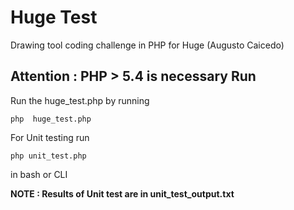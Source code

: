 Huge Test
==========

  Drawing tool coding challenge in PHP for Huge (Augusto Caicedo)

  **Attention : PHP > 5.4 is necessary**
Run
---

   
   Run the huge_test.php by running 

   ```
   php  huge_test.php

   ``` 
   For Unit testing run
   
   ```
   php unit_test.php
   ```
   in  bash or CLI


   **NOTE : Results of Unit test are in unit_test_output.txt**

